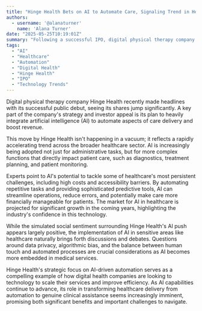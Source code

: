 ```yaml
---
title: "Hinge Health Bets on AI to Automate Care, Signaling Trend in Healthcare Transformation"
authors:
  - username: '@alanaturner'
    name: 'Alana Turner'
date: "2025-05-25T10:19:01Z"
summary: "Following a successful IPO, digital physical therapy company Hinge Health is leveraging AI to automate care delivery, joining a growing movement using AI to revolutionize healthcare efficiency and accessibility."
tags:
  - "AI"
  - "Healthcare"
  - "Automation"
  - "Digital Health"
  - "Hinge Health"
  - "IPO"
  - "Technology Trends"
---
```


Digital physical therapy company Hinge Health recently made headlines with its successful public debut, seeing its shares jump significantly. A key part of the company's strategy and investor appeal is its plan to heavily integrate artificial intelligence (AI) to automate aspects of care delivery and boost revenue.

This move by Hinge Health isn't happening in a vacuum; it reflects a rapidly accelerating trend across the broader healthcare sector. AI is increasingly being adopted not just for administrative tasks, but for more complex functions that directly impact patient care, such as diagnostics, treatment planning, and patient monitoring.

Experts point to AI's potential to tackle some of healthcare's most persistent challenges, including high costs and accessibility barriers. By automating repetitive tasks and providing sophisticated predictive tools, AI can streamline operations, reduce errors, and potentially make care more financially manageable for patients. The market for AI in healthcare is projected for significant growth in the coming years, highlighting the industry's confidence in this technology.

While the simulated social sentiment surrounding Hinge Health's AI push appears largely positive, the implementation of AI in sensitive areas like healthcare naturally brings forth discussions and debates. Questions around data privacy, algorithmic bias, and the balance between human touch and automated processes are crucial considerations as AI becomes more embedded in medical services.

Hinge Health's strategic focus on AI-driven automation serves as a compelling example of how digital health companies are looking to technology to scale their services and improve efficiency. As AI capabilities continue to advance, its role in transforming healthcare delivery from automation to genuine clinical assistance seems increasingly imminent, promising both significant benefits and important challenges to navigate.
